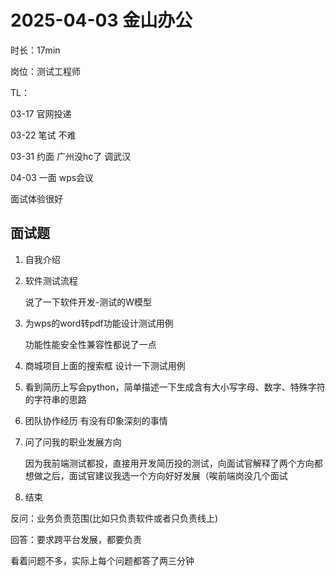 # 2025-04-03 金山办公

时长：17min

岗位：测试工程师

TL：

03-17 官网投递

03-22 笔试 不难

03-31 约面 广州没hc了 调武汉

04-03 一面 wps会议

面试体验很好

## 面试题

1. 自我介绍
2. 软件测试流程

    说了一下软件开发-测试的W模型
3. 为wps的word转pdf功能设计测试用例

    功能性能安全性兼容性都说了一点
4. 商城项目上面的搜索框 设计一下测试用例
5. 看到简历上写会python，简单描述一下生成含有大小写字母、数字、特殊字符的字符串的思路
6. 团队协作经历 有没有印象深刻的事情
7. 问了问我的职业发展方向

    因为我前端测试都投，直接用开发简历投的测试，向面试官解释了两个方向都想做之后，面试官建议我选一个方向好好发展（唉前端岗没几个面试
8. 结束

反问：业务负责范围(比如只负责软件或者只负责线上)

回答：要求跨平台发展，都要负责

看着问题不多，实际上每个问题都答了两三分钟